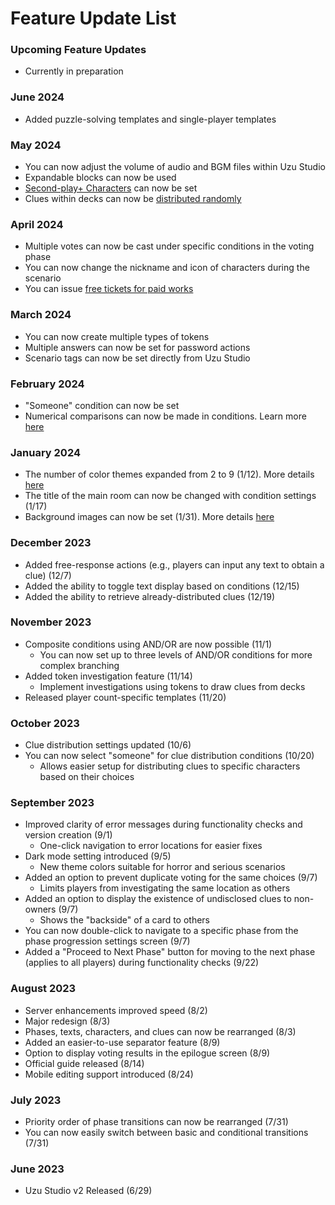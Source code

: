 # Feature Update List

### Upcoming Feature Updates

- Currently in preparation

### June 2024

- Added puzzle-solving templates and single-player templates

### May 2024

- You can now adjust the volume of audio and BGM files within Uzu Studio
- Expandable blocks can now be used
- [Second-play+ Characters](../basic-features/character/second-play-character.md) can now be set
- Clues within decks can now be [distributed randomly](../basic-features/decks.md#worandamunisuru)

### April 2024

- Multiple votes can now be cast under specific conditions in the voting phase
- You can now change the nickname and icon of characters during the scenario
- You can issue [free tickets for paid works](../scenariohome/marketing.md#chikettokdono)

### March 2024

- You can now create multiple types of tokens
- Multiple answers can now be set for password actions
- Scenario tags can now be set directly from Uzu Studio

### February 2024

- "Someone" condition can now be set
- Numerical comparisons can now be made in conditions. Learn more [here](../basic-features/condition.md)

### January 2024

- The number of color themes expanded from 2 to 9 (1/12). More details [here](../basic-features/bgm.md)
- The title of the main room can now be changed with condition settings (1/17)
- Background images can now be set (1/31). More details [here](../basic-features/background.md)

### December 2023

- Added free-response actions (e.g., players can input any text to obtain a clue) (12/7)
- Added the ability to toggle text display based on conditions (12/15)
- Added the ability to retrieve already-distributed clues (12/19)

### November 2023

- Composite conditions using AND/OR are now possible (11/1)
  - You can now set up to three levels of AND/OR conditions for more complex branching
- Added token investigation feature (11/14)
  - Implement investigations using tokens to draw clues from decks
- Released player count-specific templates (11/20)

### October 2023

- Clue distribution settings updated (10/6)
- You can now select "someone" for clue distribution conditions (10/20)
  - Allows easier setup for distributing clues to specific characters based on their choices

### September 2023

- Improved clarity of error messages during functionality checks and version creation (9/1)
  - One-click navigation to error locations for easier fixes
- Dark mode setting introduced (9/5)
  - New theme colors suitable for horror and serious scenarios
- Added an option to prevent duplicate voting for the same choices (9/7)
  - Limits players from investigating the same location as others
- Added an option to display the existence of undisclosed clues to non-owners (9/7)
  - Shows the "backside" of a card to others
- You can now double-click to navigate to a specific phase from the phase progression settings screen (9/7)
- Added a "Proceed to Next Phase" button for moving to the next phase (applies to all players) during functionality checks (9/22)

### August 2023

- Server enhancements improved speed (8/2)
- Major redesign (8/3)
- Phases, texts, characters, and clues can now be rearranged (8/3)
- Added an easier-to-use separator feature (8/9)
- Option to display voting results in the epilogue screen (8/9)
- Official guide released (8/14)
- Mobile editing support introduced (8/24)

### July 2023

- Priority order of phase transitions can now be rearranged (7/31)
- You can now easily switch between basic and conditional transitions (7/31)

### June 2023

- Uzu Studio v2 Released (6/29)
